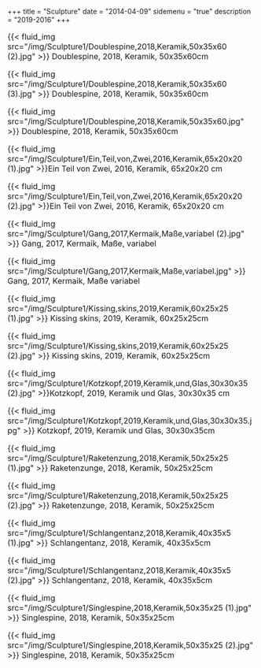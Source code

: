 +++
title = "Sculpture"
date = "2014-04-09"
sidemenu = "true"
description = "2019-2016"
+++
<font size="3">

<p>
{{< fluid_img src="/img/Sculpture1/Doublespine,2018,Keramik,50x35x60 (2).jpg" >}}
Doublespine, 2018, Keramik, 50x35x60cm</p>

<p>
{{< fluid_img src="/img/Sculpture1/Doublespine,2018,Keramik,50x35x60 (3).jpg" >}}
Doublespine, 2018, Keramik, 50x35x60cm</p>

<p>
{{< fluid_img src="/img/Sculpture1/Doublespine,2018,Keramik,50x35x60.jpg" >}}
Doublespine, 2018, Keramik, 50x35x60cm</p>

<p>
{{< fluid_img src="/img/Sculpture1/Ein,Teil,von,Zwei,2016,Keramik,65x20x20 (1).jpg" >}}Ein Teil von Zwei, 2016, Keramik, 65x20x20
cm</p>

<p>
{{< fluid_img src="/img/Sculpture1/Ein,Teil,von,Zwei,2016,Keramik,65x20x20 (2).jpg" >}}Ein Teil von Zwei, 2016, Keramik, 65x20x20
cm</p>

<p>
{{< fluid_img src="/img/Sculpture1/Gang,2017,Kermaik,Maße,variabel (2).jpg" >}}
Gang, 2017, Kermaik, Maße, variabel</p>

<p>
{{< fluid_img src="/img/Sculpture1/Gang,2017,Kermaik,Maße,variabel.jpg" >}}
Gang, 2017, Kermaik, Maße variabel</p>

<p>
{{< fluid_img src="/img/Sculpture1/Kissing,skins,2019,Keramik,60x25x25 (1).jpg" >}}
Kissing skins, 2019, Keramik, 60x25x25cm</p>

<p>
{{< fluid_img src="/img/Sculpture1/Kissing,skins,2019,Keramik,60x25x25 (2).jpg" >}}
Kissing skins, 2019, Keramik, 60x25x25cm</p>

<p>
{{< fluid_img src="/img/Sculpture1/Kotzkopf,2019,Keramik,und,Glas,30x30x35 (2).jpg" >}}Kotzkopf, 2019, Keramik und Glas, 30x30x35
cm</p>

<p>
{{< fluid_img src="/img/Sculpture1/Kotzkopf,2019,Keramik,und,Glas,30x30x35.jpg" >}}
Kotzkopf, 2019, Keramik und Glas, 30x30x35cm</p>

<p>
{{< fluid_img src="/img/Sculpture1/Raketenzung,2018,Keramik,50x25x25 (1).jpg" >}}
Raketenzunge, 2018, Keramik, 50x25x25cm</p>

<p>
{{< fluid_img src="/img/Sculpture1/Raketenzung,2018,Keramik,50x25x25 (2).jpg" >}}
Raketenzunge, 2018, Keramik, 50x25x25cm</p>

<p>
{{< fluid_img src="/img/Sculpture1/Schlangentanz,2018,Keramik,40x35x5 (1).jpg" >}}
Schlangentanz, 2018, Keramik, 40x35x5cm</p>

<p>
{{< fluid_img src="/img/Sculpture1/Schlangentanz,2018,Keramik,40x35x5 (2).jpg" >}}
Schlangentanz, 2018, Keramik, 40x35x5cm</p>

<p>
{{< fluid_img src="/img/Sculpture1/Singlespine,2018,Keramik,50x35x25 (1).jpg" >}}
Singlespine, 2018, Keramik, 50x35x25cm</p>

<p>
{{< fluid_img src="/img/Sculpture1/Singlespine,2018,Keramik,50x35x25 (2).jpg" >}}
Singlespine, 2018, Keramik, 50x35x25cm</p>

</font>
